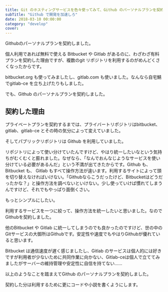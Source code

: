 ```yaml
---
title: Git のホスティングサービスを色々使ってみて、Github のパーソナルプランを契約した
subTitle: "Github で開発を加速しろ"
date: 2018-03-10 00:00:00
category: "develop"
cover:
---
```


Githubのパーソナルプランを契約しました。

個人利用であれば無料で使える Bitbucket や Gitlab があるのに、わざわざ有料プランを契約した理由ですが、複数のgit リポジトリを利用するのがめんどくさくなったからです。

bitbucket.org も使ってみましたし、gitlab.com も使いました。なんなら自宅鯖でgitlab-ce を立ち上げたりもしました。

でも、Github のパーソナルプランを契約しました。

## 契約した理由

プライベートプランを契約するまでは、プライバートリポジトリはbitbucket、gitlab、gitlab-ce とその時の気分によって変えていました。

そしてパブリックリポジトリは Github を利用していました。

リポジトリによって使い分けていたんですけど、やはり統一したいなという気持ちがむくむくと膨れました。なぜなら、「なんでおんなじようなサービスを使い分けている必要があるんだ」という不満が出てきたからです。Github も、 Bitbucket も、 Gitlab もすべて操作方法が違います。利用するサイトによって頭を切り替えなければいけない。「Githubならこうだったけど、Bitbucketはどうだったかな？」と操作方法を調べないといけない。少し使っていけば慣れてしまうんですけど、それでもやっぱり面倒くさい。

もっとシンプルにしたい。

利用するサービスを一つに絞って、操作方法を統一したいと思いました。なのでGithubを契約しました。

他のBitbucket や Gitlab に統一してしまうのでも良かったのですけど、世の中のGitサービスの大御所はGithubです。安定性や速度でもやはりGithubが優れていると思います。

Bitbucket は通信速度が遅く感じましたし、Gitlab のサービスは個人的には好きですが利用者が少ないために共同作業に向かない、Gitlab-ceは個人で立ててみましたがサーバーの維持管理や安定性に自信を持てない……

以上のようなことを踏まえてGithub のパーソナルプランを契約しました。

契約した分は利用するために更にコードや小説を書くようにします。
